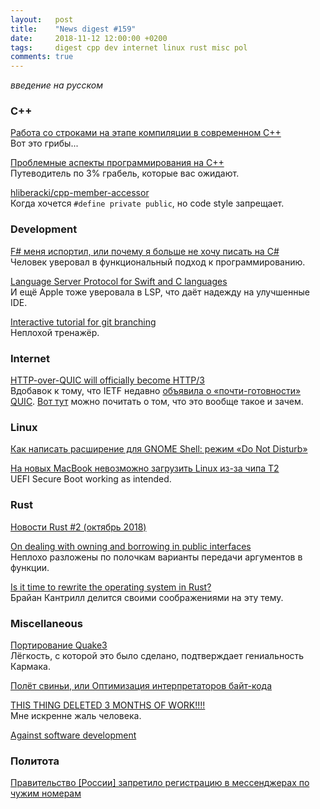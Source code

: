```yaml
---
layout:   post
title:    "News digest #159"
date:     2018-11-12 12:00:00 +0200
tags:     digest cpp dev internet linux rust misc pol
comments: true
---
```


_введение на русском_

### C++

[Работа со строками на этапе компиляции в современном C++](https://habr.com/post/428846/)<br/>
Вот это грибы...

[Проблемные аспекты программирования на С++](https://habr.com/post/428898/)<br/>
Путеводитель по 3% грабель, которые вас ожидают.

[hliberacki/cpp-member-accessor](https://github.com/hliberacki/cpp-member-accessor)<br/>
Когда хочется `#define private public`, но code style запрещает.

### Development

[F# меня испортил, или почему я больше не хочу писать на C#](https://habr.com/post/428930/)<br/>
Человек уверовал в функциональный подход к программированию.

[Language Server Protocol for Swift and C languages](https://nshipster.com/language-server-protocol/)<br/>
И ещё Apple тоже уверовала в LSP, что даёт надежду на улучшенные IDE.

[Interactive tutorial for git branching](https://learngitbranching.js.org/)<br/>
Неплохой тренажёр.

### Internet

[HTTP-over-QUIC will officially become HTTP/3](https://daniel.haxx.se/blog/2018/11/11/http-3/)<br/>
Вдобавок к тому, что IETF недавно [объявила о «почти-готовности» QUIC](https://habr.com/company/vasexperts/blog/429380/). [Вот тут](https://ma.ttias.be/googles-quic-protocol-moving-web-tcp-udp/) можно почитать о том, что это вообще такое и зачем.

### Linux

[Как написать расширение для GNOME Shell: режим «Do Not Disturb»](https://habr.com/post/428187/)

[На новых MacBook невозможно загрузить Linux из-за чипа T2](https://habr.com/post/429070/)<br/>
UEFI Secure Boot working as intended.

### Rust

[Новости Rust #2 (октябрь 2018)](https://habr.com/post/429038/)

[On dealing with owning and borrowing in public interfaces](https://phaazon.net/blog/on-owning-borrowing-pub-interface)<br/>
Неплохо разложены по полочкам варианты передачи аргументов в функции.

[Is it time to rewrite the operating system in Rust?](https://www.slideshare.net/bcantrill/is-it-time-to-rewrite-the-operating-system-in-rust)<br/>
Брайан Кантрилл делится своими соображениями на эту тему.

### Miscellaneous

[Портирование Quake3](https://habr.com/company/embox/blog/428634/)<br/>
Лёгкость, с которой это было сделано, подтверждает гениальность Кармака.

[Полёт свиньи, или Оптимизация интерпретаторов байт-кода](https://habr.com/company/badoo/blog/428878/)

[THIS THING DELETED 3 MONTHS OF WORK!!!!](https://github.com/Microsoft/vscode/issues/324050)<br/>
Мне искренне жаль человека.

[Against software development](http://www.rntz.net/post/against-software-development.html)

### Политота

[Правительство [России] запретило регистрацию в мессенджерах по чужим номерам](https://habr.com/post/428874/)
